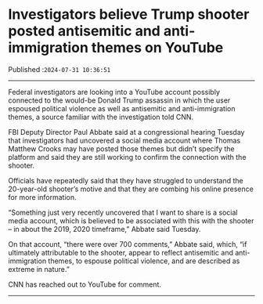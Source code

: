 # Investigators believe Trump shooter posted antisemitic and anti-immigration themes on YouTube

Published :`2024-07-31 10:36:51`

---

Federal investigators are looking into a YouTube account possibly connected to the would-be Donald Trump assassin in which the user espoused political violence as well as antisemitic and anti-immigration themes, a source familiar with the investigation told CNN.

FBI Deputy Director Paul Abbate said at a congressional hearing Tuesday that investigators had uncovered a social media account where Thomas Matthew Crooks may have posted those themes but didn’t specify the platform and said they are still working to confirm the connection with the shooter.

Officials have repeatedly said that they have struggled to understand the 20-year-old shooter’s motive and that they are combing his online presence for more information.

“Something just very recently uncovered that I want to share is a social media account, which is believed to be associated with this with the shooter – in about the 2019, 2020 timeframe,” Abbate said Tuesday.

On that account, “there were over 700 comments,” Abbate said, which, “if ultimately attributable to the shooter, appear to reflect antisemitic and anti-immigration themes, to espouse political violence, and are described as extreme in nature.”

CNN has reached out to YouTube for comment.

---

